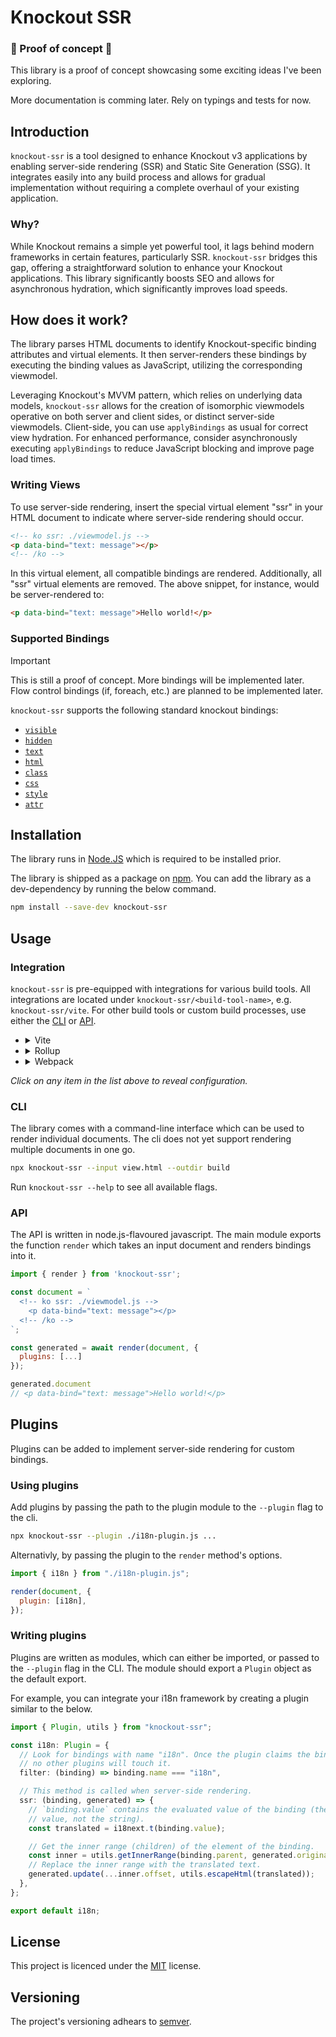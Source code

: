 # Knockout SSR

### 🚧 Proof of concept 🚧

This library is a proof of concept showcasing some exciting ideas I've been exploring.

More documentation is comming later. Rely on typings and tests for now.

## Introduction

`knockout-ssr` is a tool designed to enhance Knockout v3 applications by enabling server-side rendering (SSR) and Static Site Generation (SSG). It integrates easily into any build process and allows for gradual implementation without requiring a complete overhaul of your existing application.

### Why?

While Knockout remains a simple yet powerful tool, it lags behind modern frameworks in certain features, particularly SSR. `knockout-ssr` bridges this gap, offering a straightforward solution to enhance your Knockout applications. This library significantly boosts SEO and allows for asynchronous hydration, which significantly improves load speeds.

## How does it work?

The library parses HTML documents to identify Knockout-specific binding attributes and virtual elements. It then server-renders these bindings by executing the binding values as JavaScript, utilizing the corresponding viewmodel.

Leveraging Knockout's MVVM pattern, which relies on underlying data models, `knockout-ssr` allows for the creation of isomorphic viewmodels operative on both server and client sides, or distinct server-side viewmodels. Client-side, you can use `applyBindings` as usual for correct view hydration. For enhanced performance, consider asynchronously executing `applyBindings` to reduce JavaScript blocking and improve page load times.

### Writing Views

To use server-side rendering, insert the special virtual element "ssr" in your HTML document to indicate where server-side rendering should occur.

```html
<!-- ko ssr: ./viewmodel.js -->
<p data-bind="text: message"></p>
<!-- /ko -->
```

In this virtual element, all compatible bindings are rendered. Additionally, all "ssr" virtual elements are removed. The above snippet, for instance, would be server-rendered to:

```html
<p data-bind="text: message">Hello world!</p>
```

### Supported Bindings

> [!IMPORTANT]  
> This is still a proof of concept. More bindings will be implemented later. Flow control bindings (if, foreach, etc.) are planned to be implemented later.

`knockout-ssr` supports the following standard knockout bindings:

- [`visible`](https://knockoutjs.com/documentation/visible-binding.html)
- [`hidden`](https://knockoutjs.com/documentation/visible-binding.html)
- [`text`](https://knockoutjs.com/documentation/text-binding.html)
- [`html`](https://knockoutjs.com/documentation/html-binding.html)
- [`class`](https://knockoutjs.com/documentation/css-binding.html)
- [`css`](https://knockoutjs.com/documentation/css-binding.html)
- [`style`](https://knockoutjs.com/documentation/style-binding.html)
- [`attr`](https://knockoutjs.com/documentation/attr-binding.html)

## Installation

The library runs in [Node.JS](https://nodejs.org/) which is required to be installed prior.

The library is shipped as a package on [npm](https://www.npmjs.com/package/knockout-ssr). You can add the library as a dev-dependency by running the below command.

```sh
npm install --save-dev knockout-ssr
```

## Usage

### Integration

`knockout-ssr` is pre-equipped with integrations for various build tools. All integrations are located under `knockout-ssr/<build-tool-name>`, e.g. `knockout-ssr/vite`. For other build tools or custom build processes, use either the [CLI](#cli) or [API](#api).

<ul>
<li>
<details>
<summary>Vite</summary>
 
```js
import knockoutSSR from 'knockout-ssr/vite';

export default defineConfig({
...
plugins: [knockoutSSR()],
});

````

</details>
</li>
<li>
<details>
<summary>Rollup</summary>

```js
import knockoutSSR from 'knockout-ssr/rollup'

export default defineConfig({
  ...
  plugins: [knockoutSSR()]
})
````

</details>
</li>
<li>
<details>
<summary>Webpack</summary>

```js
module.exports = {
  ...
  module: {
    rules: [
      {
        test: /\.html$/,
        use: ['knockout-ssr/webpack'],
      },
    ],
  },
};
```

</details>
</li>
</ul>

_Click on any item in the list above to reveal configuration._

### CLI

The library comes with a command-line interface which can be used to render individual documents. The cli does not yet support rendering multiple documents in one go.

```sh
npx knockout-ssr --input view.html --outdir build
```

Run `knockout-ssr --help` to see all available flags.

### API

The API is written in node.js-flavoured javascript. The main module exports the function `render` which takes an input document and renders bindings into it.

```js
import { render } from 'knockout-ssr';

const document = `
  <!-- ko ssr: ./viewmodel.js -->
    <p data-bind="text: message"></p>
  <!-- /ko -->
`;

const generated = await render(document, {
  plugins: [...]
});

generated.document
// <p data-bind="text: message">Hello world!</p>
```

## Plugins

Plugins can be added to implement server-side rendering for custom bindings.

### Using plugins

Add plugins by passing the path to the plugin module to the `--plugin` flag to the cli.

```sh
npx knockout-ssr --plugin ./i18n-plugin.js ...
```

Alternativly, by passing the plugin to the `render` method's options.

```js
import { i18n } from "./i18n-plugin.js";

render(document, {
  plugin: [i18n],
});
```

### Writing plugins

Plugins are written as modules, which can either be imported, or passed to the `--plugin` flag in the CLI. The module should export a `Plugin` object as the default export.

For example, you can integrate your i18n framework by creating a plugin similar to the below.

```ts
import { Plugin, utils } from "knockout-ssr";

const i18n: Plugin = {
  // Look for bindings with name "i18n". Once the plugin claims the bindings,
  // no other plugins will touch it.
  filter: (binding) => binding.name === "i18n",

  // This method is called when server-side rendering.
  ssr: (binding, generated) => {
    // `binding.value` contains the evaluated value of the binding (the actual
    // value, not the string).
    const translated = i18next.t(binding.value);

    // Get the inner range (children) of the element of the binding.
    const inner = utils.getInnerRange(binding.parent, generated.original);
    // Replace the inner range with the translated text.
    generated.update(...inner.offset, utils.escapeHtml(translated));
  },
};

export default i18n;
```

## License

This project is licenced under the [MIT](https://choosealicense.com/licenses/mit/) license.

## Versioning

The project's versioning adhears to [semver](https://semver.org/spec/v2.0.0.html).
